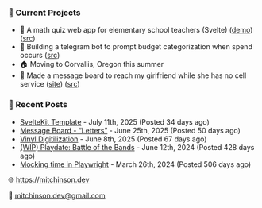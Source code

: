 ### 📌 Current Projects
- 📝 A math quiz web app for elementary school teachers (Svelte) ([demo](https://quiz-staging.mitchinson.dev/)) ([src](https://github.com/bmitchinson/budget-entry))
- 💸 Building a telegram bot to prompt budget categorization when spend occurs ([src](https://github.com/bmitchinson/sms-accountant))
- 🏠 Moving to Corvallis, Oregon this summer
- 💌 Made a message board to reach my girlfriend while she has no cell service ([site](https://letters.mitchinson.dev/)) ([src](https://github.com/bmitchinson/letters))

### 📝 Recent Posts

- [SvelteKit Template](https://blog.mitchinson.dev/sveltekit-template) - July 11th, 2025 (Posted 34 days ago)
- [Message Board - “Letters”](https://blog.mitchinson.dev/letters) - June 25th, 2025 (Posted 50 days ago)
- [Vinyl Digitilization](https://blog.mitchinson.dev/vinyl) - June 8th, 2025 (Posted 67 days ago)
- [(WIP) Playdate: Battle of the Bands](https://blog.mitchinson.dev/playdate-dev-one) - June 12th, 2024 (Posted 428 days ago)
- [Mocking time in Playwright](https://blog.mitchinson.dev/playwright-mock-time) - March 26th, 2024 (Posted 506 days ago)

🌐 https://mitchinson.dev

💌 mitchinson.dev@gmail.com